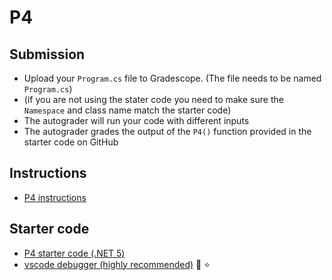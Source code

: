 # P4

## Submission
* Upload your `Program.cs` file to Gradescope. (The file needs to be named `Program.cs`)
* (if you are not using the stater code you need to make sure the `Namespace` and class name match the starter code)
* The autograder will run your code with different inputs 
* The autograder grades the output of the `P4()` function provided in the starter code on GitHub

## Instructions
* [P4 instructions](./P4%20instructions.pdf)

## Starter code
<!-- %20 is url encoding for spaces -->
* [P4 starter code (.NET 5)](./.NET%205.0/Program.cs)
* [vscode debugger (highly recommended)](../../gettingStarted/vscode_Debugger/P0) :lady_beetle: :star:
